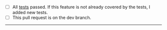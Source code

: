 - [ ] All [tests](../CONTRIBUTING.md) passed. If this feature is not already covered by the tests, I added new
  tests.
- [ ] This pull request is on the dev branch.
-----